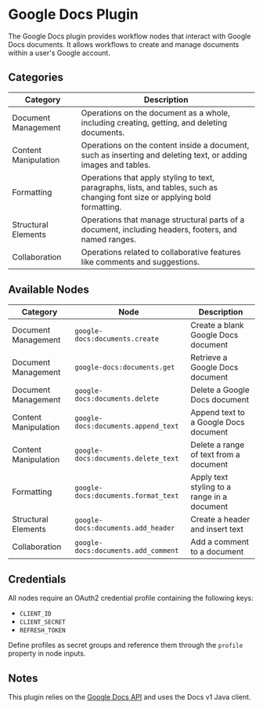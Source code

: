 # Google Docs Plugin

The Google Docs plugin provides workflow nodes that interact with Google Docs documents. It allows workflows to create and manage documents within a user's Google account.

## Categories

| Category | Description |
|----------|-------------|
| Document Management | Operations on the document as a whole, including creating, getting, and deleting documents. |
| Content Manipulation | Operations on the content inside a document, such as inserting and deleting text, or adding images and tables. |
| Formatting | Operations that apply styling to text, paragraphs, lists, and tables, such as changing font size or applying bold formatting. |
| Structural Elements | Operations that manage structural parts of a document, including headers, footers, and named ranges. |
| Collaboration | Operations related to collaborative features like comments and suggestions. |

## Available Nodes

| Category | Node | Description |
|---------|------|-------------|
| Document Management | `google-docs:documents.create` | Create a blank Google Docs document |
| Document Management | `google-docs:documents.get` | Retrieve a Google Docs document |
| Document Management | `google-docs:documents.delete` | Delete a Google Docs document |
| Content Manipulation | `google-docs:documents.append_text` | Append text to a Google Docs document |
| Content Manipulation | `google-docs:documents.delete_text` | Delete a range of text from a document |
| Formatting | `google-docs:documents.format_text` | Apply text styling to a range in a document |
| Structural Elements | `google-docs:documents.add_header` | Create a header and insert text |
| Collaboration | `google-docs:documents.add_comment` | Add a comment to a document |

## Credentials

All nodes require an OAuth2 credential profile containing the following keys:

- `CLIENT_ID`
- `CLIENT_SECRET`
- `REFRESH_TOKEN`

Define profiles as secret groups and reference them through the `profile` property in node inputs.

## Notes

This plugin relies on the [Google Docs API](https://developers.google.com/docs/api) and uses the Docs v1 Java client.
